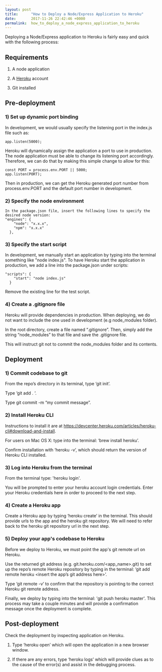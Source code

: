 ```yaml
---
layout: post
title:      "How to Deploy a Node/Express Application to Heroku"
date:       2017-11-26 22:42:46 +0000
permalink:  how_to_deploy_a_node_express_application_to_heroku
---
```


Deploying a Node/Express application to Heroku is fairly easy and quick with the following process:
## Requirements

1) A node application

2) A [Heroku](http://www.heroku.com) account

3) Git installed

## Pre-deployment

### 1) Set up dynamic port binding

In development, we would usually specify the listening port in the index.js file such as:

`app.listen(5000);`

Heroku will dynamically assign the application a port to use in production. The node application must be able to change its listening port accordingly.  Therefore, we can do that by making this simple change to allow for this:

```
const PORT = process.env.PORT || 5000;
app.listen(PORT);
```

Then in production, we can get the Heroku generated port number from process.env.PORT and the default port number in development.

### 2) Specify the node environment

```
In the package.json file, insert the following lines to specify the desired node version:
"engines": {
    "node": "x.x.x",
    "npm": "x.x.x"
  },
```

### 3) Specify the start script

In development, we manually start an application by typing into the terminal something like "node index.js".  To have Heroku start the application in production, we add a line into the package.json under scripts:

```
"scripts": {
    "start": "node index.js"
  }
```

Remove the existing line for the test script.

### 4) Create a .gitignore file

Heroku will provide dependencies in production.  When deploying, we do not want to include the one used in development (e.g node_modules folder).

In the root directory, create a file named “.gitignore”.  Then, simply add the string “node_modules” to that file and save the .gitignore file.

This will instruct git not to commit the node_modules folder and its contents.

## Deployment
### 1) Commit codebase to git

From the repo’s directory in its terminal, type ‘git init’.

Type ‘git add . ‘.

Type git commit -m “my commit message”.

### 2) Install Heroku CLI

Instructions to install it are at https://devcenter.heroku.com/articles/heroku-cli#download-and-install.

For users on Mac OS X: type into the terminal: ‘brew install heroku’.

Confirm installation with ‘heroku -v’, which should return the version of Heroku CLI installed.

### 3) Log into Heroku from the terminal

From the terminal type: 'heroku login'.

You will be prompted to enter your heroku account login credentials.  Enter your Heroku credentials here in order to proceed to the next step.

### 4) Create a Heroku app

Create a Heroku app by typing ‘heroku create’ in the terminal.  This should provide urls to the app and the heroku git repository. We will need to refer back to the heroku git repository url in the next step.

### 5) Deploy your app's codebase to Heroku

Before we deploy to Heroku, we must point the app's git remote url on Heroku.

Use the returned git address (e.g. git.heroku.com/<app_name>.git) to set up the repo’s remote Heroku repository by typing in the terminal: ‘git add remote heroku <insert the app’s git address here>’.

Type ‘git remote -v’ to confirm that the repository is pointing to the correct Heroku git remote address.

Finally, we deploy by typing into the terminal: 'git push heroku master'.  This process may take a couple minutes and will provide a confirmation message once the deployment is complete.

## Post-deployment
Check the deployment by inspecting application on Heroku.

1) Type ‘heroku open’ which will open the application in a new browser window.

2) If there are any errors, type ‘heroku logs’ which will provide clues as to the cause of the error(s) and assist in the debugging process.

